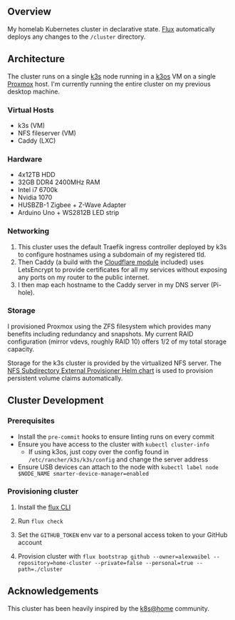 ## Overview
My homelab Kubernetes cluster in declarative state. [Flux](https://github.com/fluxcd/flux2) automatically deploys any changes to the `/cluster` directory.

## Architecture
The cluster runs on a single [k3s](https://github.com/k3s-io/k3s) node running in a [k3os](https://github.com/rancher/k3os) VM on a single [Proxmox](https://pve.proxmox.com/) host. I'm currently running the entire cluster on my previous desktop machine.

### Virtual Hosts
- k3s (VM)
- NFS fileserver (VM)
- Caddy (LXC)

### Hardware
- 4x12TB HDD
- 32GB DDR4 2400MHz RAM
- Intel i7 6700k
- Nvidia 1070
- HUSBZB-1 Zigbee + Z-Wave Adapter
- Arduino Uno + WS2812B LED strip

### Networking
1. This cluster uses the default Traefik ingress controller deployed by k3s to configure hostnames using a subdomain of my registered tld.
1. Then Caddy (a build with the [Cloudflare module](https://github.com/caddy-dns/cloudflare) included) uses LetsEncrypt to provide certificates for all my services without exposing any ports on my router to the public internet.
1. I then map each hostname to the Caddy server in my DNS server (Pi-hole).

### Storage
I provisioned Proxmox using the ZFS filesystem which provides many benefits including redundancy and snapshots. My current RAID configuration (mirror vdevs, roughly RAID 10) offers 1/2 of my total storage capacity.

Storage for the k3s cluster is provided by the virtualized NFS server. The [NFS Subdirectory External Provisioner Helm chart](https://kubernetes-sigs.github.io/nfs-subdir-external-provisioner/) is used to provision persistent volume claims automatically.

## Cluster Development

### Prerequisites

- Install the `pre-commit` hooks to ensure linting runs on every commit
- Ensure you have access to the cluster with `kubectl cluster-info`
    - If using k3os, just copy over the config found in `/etc/rancher/k3s/k3s/config` and change the server address
- Ensure USB devices can attach to the node with `kubectl label node $NODE_NAME smarter-device-manager=enabled`

### Provisioning cluster

1. Install the [flux CLI](https://github.com/fluxcd/flux2/)

1. Run `flux check`

1. Set the `GITHUB_TOKEN` env var to a personal access token to your GitHub account

1. Provision cluster with `flux bootstrap github --owner=alexwaibel --repository=home-cluster --private=false --personal=true --path=./cluster`

## Acknowledgements
This cluster has been heavily inspired by the [k8s@home](https://github.com/k8s-at-home) community.
